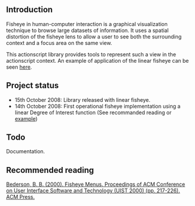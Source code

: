 ## Introduction ##

Fisheye in human-computer interaction is a graphical visualization technique to browse large datasets of information. It uses a spatial distortion of the fisheye lens to allow a user to see both the surrounding context and a focus area on the same view.

This actionscript library provides tools to represent such a view in the actionscript context. An example of application of the linear fisheye can be seen [here](http://2ndfondation.nuxit.net/projects/as3fisheye/FisheyeProject.html).

## Project status ##

  * 15th October 2008: Library released with linear fisheye.
  * 14th October 2008: First operational fisheye implementation using a linear Degree of Interest function (See recommanded reading or [example](http://2ndfondation.nuxit.net/projects/as3fisheye/FisheyeProject.html))

## Todo ##

Documentation.

## Recommended reading ##

[Bederson, B. B. (2000). Fisheye Menus. Proceedings of ACM Conference on User Interface Software and Technology (UIST 2000) (pp. 217-226). ACM Press.](http://www.cs.umd.edu/hcil/fisheyemenu/)